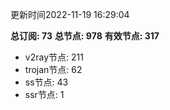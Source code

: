 更新时间2022-11-19 16:29:04

**总订阅: 73**
**总节点: 978**
**有效节点: 317**
- v2ray节点: 211
- trojan节点: 62
- ss节点: 43
- ssr节点: 1
